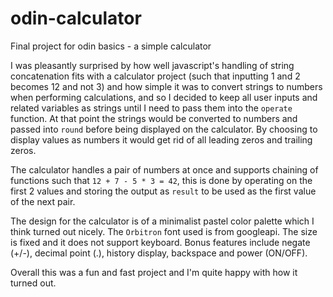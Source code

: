# odin-calculator
Final project for odin basics - a simple calculator

I was pleasantly surprised by how well javascript's handling of string concatenation fits with a calculator project (such that inputting 1 and 2 becomes 12 and not 3) and how simple it was to convert strings to numbers when performing calculations, and so I decided to keep all user inputs and related variables as strings until I need to pass them into the `operate` function. At that point the strings would be converted to numbers and passed into `round` before being displayed on the calculator. By choosing to display values as numbers it would get rid of all leading zeros and trailing zeros. 

The calculator handles a pair of numbers at once and supports chaining of functions such that `12 + 7 - 5 * 3 = 42`, this is done by operating on the first 2 values and storing the output as `result` to be used as the first value of the next pair. 

The design for the calculator is of a minimalist pastel color palette which I think turned out nicely. The `Orbitron` font used is from googleapi. The size is fixed and it does not support keyboard. 
Bonus features include negate (+/-), decimal point (.), history display, backspace and power (ON/OFF). 

Overall this was a fun and fast project and I'm quite happy with how it turned out. 